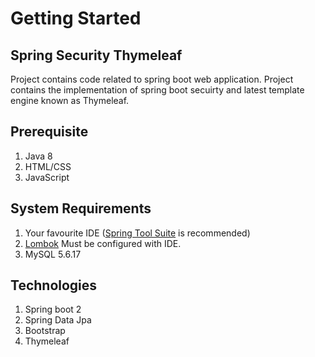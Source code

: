 # Getting Started
## Spring Security Thymeleaf
Project contains code related to spring boot web application. Project contains the implementation of spring boot secuirty and latest template engine known as Thymeleaf.

## Prerequisite
1. Java 8
2. HTML/CSS
3. JavaScript

## System Requirements
1. Your favourite IDE ([Spring Tool Suite](https://spring.io/tools) is recommended)
2. [Lombok](https://projectlombok.org/) Must be configured with IDE.
3. MySQL 5.6.17

## Technologies
1. Spring boot 2
2. Spring Data Jpa
3. Bootstrap 
4. Thymeleaf
